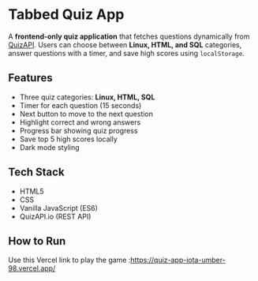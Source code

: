 # Tabbed Quiz App

A **frontend-only quiz application** that fetches questions dynamically from [QuizAPI](https://quizapi.io/). Users can choose between **Linux, HTML, and SQL** categories, answer questions with a timer, and save high scores using `localStorage`.

## Features

- Three quiz categories: **Linux, HTML, SQL**
- Timer for each question (15 seconds)
- Next button to move to the next question
- Highlight correct and wrong answers
- Progress bar showing quiz progress
- Save top 5 high scores locally
- Dark mode styling

## Tech Stack

- HTML5
- CSS
- Vanilla JavaScript (ES6)
- QuizAPI.io (REST API)

## How to Run

Use this Vercel link to play the game 
:https://quiz-app-iota-umber-98.vercel.app/
